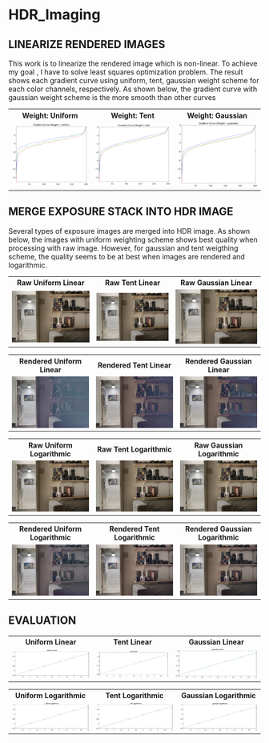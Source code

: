 # HDR_Imaging

## LINEARIZE RENDERED IMAGES
This work is to linearize the rendered image which is non-linear. To achieve my goal , I have to solve least squares optimization problem.
The result shows each gradient curve using uniform, tent, gaussian weight scheme for each color channels, respectively. 
As shown below, the gradient curve with gaussian weight scheme is the more smooth than other curves 

<table>
    <tr>
        <th>Weight: Uniform</th>
        <th>Weight: Tent</th>
        <th>Weight: Gaussian</th>
    </tr>
    <tr>
        <td><img src='./img/gradient_curve_uniform.png'></td>
        <td><img src='./img/gradient_curve_tent.png'></td>
        <td><img src='./img/gradient_curve_gaussian.png'></td>
    </tr>
</table>

## MERGE EXPOSURE STACK INTO HDR IMAGE

Several types of exposure images are merged into HDR image.
As shown below, the images with uniform weighting scheme shows best quality when processing with raw image. However, for gaussian and tent weigthing scheme, the quality seems to be at best when images are rendered and logarithmic. 

<table>
    <tr>
        <th>Raw Uniform Linear</th>
        <th>Raw Tent Linear</th>
        <th>Raw Gaussian Linear</th>
    </tr>
    <tr>
        <td><img src='./img/raw_uniform_linear.jpg'></td>
        <td><img src='./img/raw_tent_linear.jpg'></td>
        <td><img src='./img/raw_gaussian_linear.jpg'></td>
    </tr>
</table>

<table>
    <tr>
        <th>Rendered Uniform Linear</th>
        <th>Rendered Tent Linear</th>
        <th>Rendered Gaussian Linear</th>
    </tr>
    <tr>
        <td><img src='./img/rendered_uniform_linear.jpg'></td>
        <td><img src='./img/rendered_tent_linear.jpg'></td>
        <td><img src='./img/rendered_gaussian_linear.jpg'></td>
    </tr>
</table>

<table>
    <tr>
        <th>Raw Uniform Logarithmic</th>
        <th>Raw Tent Logarithmic</th>
        <th>Raw Gaussian Logarithmic</th>
    </tr>
    <tr>
        <td><img src='./img/raw_uniform_logarithmic.jpg'></td>
        <td><img src='./img/raw_tent_logarithmic.jpg'></td>
        <td><img src='./img/raw_gaussian_logarithmic.jpg'></td>
    </tr>
</table>

<table>
    <tr>
        <th>Rendered Uniform Logarithmic</th>
        <th>Rendered Tent Logarithmic</th>
        <th>Rendered Gaussian Logarithmic</th>
    </tr>
    <tr>
        <td><img src='./img/rendered_uniform_logarithmic.jpg'></td>
        <td><img src='./img/rendered_tent_logarithmic.jpg'></td>
        <td><img src='./img/rendered_gaussian_logarithmic.jpg'></td>
    </tr>
</table>

## EVALUATION

<table>
    <tr>
        <th>Uniform Linear</th>
        <th>Tent Linear</th>
        <th>Gaussian Linear</th>
    </tr>
    <tr>
        <td><img src='./img/uniform_linear.png'></td>
        <td><img src='./img/tent_linear.png'></td>
        <td><img src='./img/gaussian_linear.png'></td>
    </tr>
</table>

<table>
    <tr>
        <th>Uniform Logarithmic</th>
        <th>Tent Logarithmic</th>
        <th>Gaussian Logarithmic</th>
    </tr>
    <tr>
        <td><img src='./img/uniform_logarithmic.png'></td>
        <td><img src='./img/tent_logarithmic.png'></td>
        <td><img src='./img/gaussian_logarithmic.png'></td>
    </tr>
</table>

